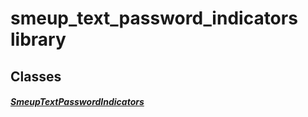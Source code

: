 


# smeup_text_password_indicators library











## Classes

##### [SmeupTextPasswordIndicators](../smeup_widgets_smeup_text_password_indicators/SmeupTextPasswordIndicators-class.md)



 















